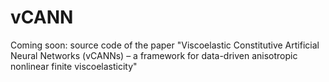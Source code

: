 # vCANN
Coming soon: source code of the paper "Viscoelastic Constitutive Artificial Neural Networks (vCANNs) – a framework for data-driven anisotropic nonlinear finite viscoelasticity"
